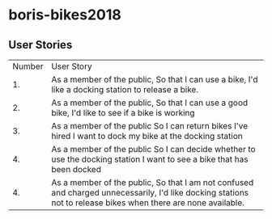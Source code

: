 # boris-bikes2018

## User Stories
<table>
  <tr>
    <td> Number </td>
    <td> User Story </td>
  </tr>
  <tr>
  <td> 1. </td>
  <td> As a member of the public,
    So that I can use a bike,
    I'd like a docking station to release a bike. </td>
  </tr>
  <tr>
  <td> 2. </td>
  <td> As a member of the public,
    So that I can use a good bike,
    I'd like to see if a bike is working </td>
  </tr>
  <tr>
  <td> 3. </td>
  <td> As a member of the public
    So I can return bikes I've hired
    I want to dock my bike at the docking station
  </tr>
  <tr>
  <td> 4. </td>
  <td> As a member of the public
    So I can decide whether to use the docking station
    I want to see a bike that has been docked
  </tr>
  <tr>
  <td> 4. </td>
  <td> As a member of the public,
    So that I am not confused and charged unnecessarily,
    I'd like docking stations not to release bikes when there are none available.
  </tr>
</table>
